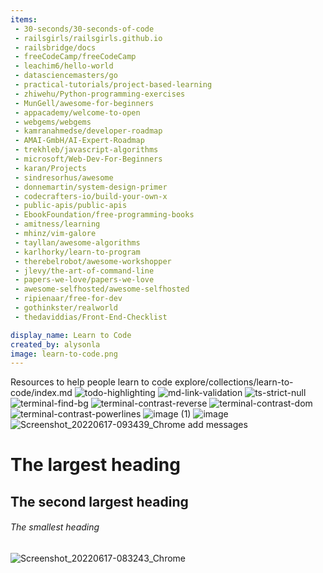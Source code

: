 ```yaml
---
items:
 - 30-seconds/30-seconds-of-code
 - railsgirls/railsgirls.github.io
 - railsbridge/docs
 - freeCodeCamp/freeCodeCamp
 - leachim6/hello-world
 - datasciencemasters/go
 - practical-tutorials/project-based-learning
 - zhiwehu/Python-programming-exercises
 - MunGell/awesome-for-beginners
 - appacademy/welcome-to-open
 - webgems/webgems
 - kamranahmedse/developer-roadmap
 - AMAI-GmbH/AI-Expert-Roadmap
 - trekhleb/javascript-algorithms
 - microsoft/Web-Dev-For-Beginners
 - karan/Projects
 - sindresorhus/awesome
 - donnemartin/system-design-primer
 - codecrafters-io/build-your-own-x
 - public-apis/public-apis
 - EbookFoundation/free-programming-books
 - amitness/learning
 - mhinz/vim-galore
 - tayllan/awesome-algorithms
 - karlhorky/learn-to-program
 - therebelrobot/awesome-workshopper
 - jlevy/the-art-of-command-line
 - papers-we-love/papers-we-love
 - awesome-selfhosted/awesome-selfhosted
 - ripienaar/free-for-dev
 - gothinkster/realworld
 - thedaviddias/Front-End-Checklist

display_name: Learn to Code
created_by: alysonla
image: learn-to-code.png
---
```

Resources to help people learn to code
explore/collections/learn-to-code/index.md
![todo-highlighting](https://user-images.githubusercontent.com/107705205/174345606-9165d9cf-9695-4461-be97-37640963e1e7.png)
![md-link-validation](https://user-images.githubusercontent.com/107705205/174345615-0ca19ca7-a943-4a22-b5d5-122522dee102.png)
![ts-strict-null](https://user-images.githubusercontent.com/107705205/174345627-992a059c-b5d3-4cf6-9637-39f28388e2f9.png)
![terminal-find-bg](https://user-images.githubusercontent.com/107705205/174345630-ea65f1f2-af0f-45da-b130-348dea4e1fc0.png)
![terminal-contrast-reverse](https://user-images.githubusercontent.com/107705205/174345650-72799c39-0be0-4e5b-b323-1e44a3f08284.png)
![terminal-contrast-dom](https://user-images.githubusercontent.com/107705205/174345651-9bf53acf-5b8d-4541-bf18-5a06dd7cba3d.png)
![terminal-contrast-powerlines](https://user-images.githubusercontent.com/107705205/174345665-5a8efd51-5ac2-48e7-b3cf-24fade551bf4.png)
![image (1)](https://user-images.githubusercontent.com/107705205/174345667-7d184703-c55c-49f1-8caf-6815656b4d22.png)
![image](https://user-images.githubusercontent.com/107705205/174345669-d0d0b87e-4b53-43a8-a829-282f4461120d.png)
![Screenshot_20220617-093439_Chrome](https://user-images.githubusercontent.com/107705205/174345673-76b37ce9-0e40-4cfa-925a-9312794a3231.jpg)
add messages
# The largest heading
## The second largest heading
###### The smallest heading
![Screenshot_20220617-083243_Chrome](https://user-images.githubusercontent.com/107705205/174345680-987b918c-9a8f-4c65-b235-36958091fed0.jpg)
